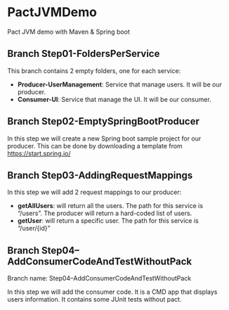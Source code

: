 # PactJVMDemo
Pact JVM demo with Maven &amp; Spring boot

Branch Step01-FoldersPerService
-------------------------------

This branch contains 2 empty folders, one for each service:
* **Producer-UserManagement**: Service that manage users. It will be our producer.
* **Consumer-UI**: Service that manage the UI. It will be our consumer.

Branch Step02-EmptySpringBootProducer
-------------------------------
In this step we will create a new Spring boot sample project for our producer.
This can be done by downloading a template from https://start.spring.io/ 

Branch Step03-AddingRequestMappings
------------------------------------
In this step we will add 2 request mappings to our producer:

* **getAllUsers**: will return all the users. The path for this service is “/users”.
The producer will return a hard-coded list of users.
* **getUser**: will return a specific user. The path for this service is “/user/{id}”

Branch Step04–AddConsumerCodeAndTestWithoutPack
---------------------------------------------

Branch name: Step04–AddConsumerCodeAndTestWithoutPack

In this step we will add the consumer code. It is a CMD app that displays users information.
It contains some JUnit tests without pact.
